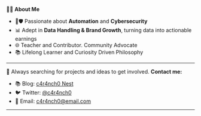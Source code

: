 👨‍💻 **About Me**

- 🤖🛡️ Passionate about **Automation** and **Cybersecurity**
- 📊 Adept in **Data Handling & Brand Growth**, turning data into actionable earnings
- 🌐 Teacher and Contributor. Community Advocate
- 📚 Lifelong Learner and Curiosity Driven Philosophy

---

🔗 Always searching for projects and ideas to get involved.
 **Contact me:**  
- 📚 Blog: [c4r4nch0 Nest](https://cnawel.github.io/caranchonest)
- 🐦 Twitter: [@c4r4nch0](https://twitter.com/c4r4nch0)
- 📧 Email: c4r4nch0@email.com

---
